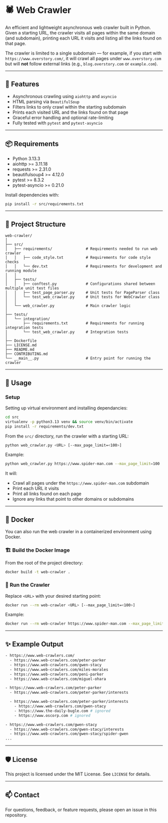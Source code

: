# 🕷️ Web Crawler

An efficient and lightweight asynchronous web crawler built in Python. Given a starting URL, the crawler visits all pages within the same domain (and subdomain), printing each URL it visits and listing all the links found on that page.

The crawler is limited to a single subdomain — for example, if you start with `https://www.overstory.com/`, it will crawl all pages under `www.overstory.com` but will **not** follow external links (e.g., `blog.overstory.com` or `example.com`).

---

## 🚀 Features

- Asynchronous crawling using `aiohttp` and `asyncio`
- HTML parsing via `BeautifulSoup`
- Filters links to only crawl within the starting subdomain
- Prints each visited URL and the links found on that page
- Graceful error handling and optional rate-limiting
- Fully tested with `pytest` and `pytest-asyncio`

---

## 📦 Requirements

- Python 3.13.3
- aiohttp >= 3.11.18
- requests >= 2.31.0
- beautifulsoup4 >= 4.12.0
- pytest >= 8.3.2
- pytest-asyncio >= 0.21.0

Install dependencies with:

```bash
pip install -r src/requirements.txt
```

---

## 📁 Project Structure

```
web-crawler/
│
├── src/
│   ├── requirements/               # Requirements needed to run web crawler
│   │   ├── code_style.txt          # Requirements for code style checks
│   │   └── dev.txt                 # Requirements for development and running module
│   │
│   ├── tests/
│   │   ├── conftest.py             # Configurations shared between multiple unit test files
│   │   ├── test_page_parser.py     # Unit tests for PageParser class
│   │   └── test_web_crawler.py     # Unit tests for WebCrawler class
│   │
│   └── web_crawler.py              # Main crawler logic
│
├── tests/
│   └── integration/
│       ├── requirements.txt        # Requirements for running integration tests
│       └── test_web_crawler.py     # Integration tests
│
├── Dockerfile
├── LICENSE.md
├── README.md
├── CONTRIBUTING.md
└── __main__.py                     # Entry point for running the crawler
```

---

## 🔧 Usage

### Setup

Setting up virtual environment and installing dependancies:
```bash
cd src
virtualenv -p python3.13 venv && source venv/bin/activate
pip install -r requirements/dev.txt
```

From the `src/` directory, run the crawler with a starting URL:

```bash
python web_crawler.py <URL> [--max_page_limit=<100>]
```

Example:

```bash
python web_crawler.py https://www.spider-man.com --max_page_limit=100
```

It will:
- Crawl all pages under the `https://www.spider-man.com` subdomain
- Print each URL it visits
- Print all links found on each page
- Ignore any links that point to other domains or subdomains

---


## 🐳 Docker

You can also run the web crawler in a containerized environment using Docker.

### 🏗️ Build the Docker Image

From the root of the project directory:

```bash
docker build -t web-crawler .
```

### 🚀 Run the Crawler

Replace `<URL>` with your desired starting point:

```bash
docker run --rm web-crawler <URL> [--max_page_limit=<100>]
```

Example:

```bash
docker run --rm web-crawler https://www.spider-man.com --max_page_limit=100
```


---

## ✨ Example Output

```bash
- https://www.web-crawlers.com/
  - https://www.web-crawlers.com/peter-parker
  - https://www.web-crawlers.com/gwen-stacy
  - https://www.web-crawlers.com/miles-morales
  - https://www.web-crawlers.com/peni-parker
  - https://www.web-crawlers.com/miguel-ohara

- https://www.web-crawlers.com/peter-parker
  - https://www.web-crawlers.com/peter-parker/interests

  - https://www.web-crawlers.com/peter-parker/interests
    - https://www.web-crawlers.com/gwen-stacy
    - https://www.the-daily-bugle.com # ignored
    - https://www.oscorp.com # ignored

- https://www.web-crawlers.com/gwen-stacy
  - https://www.web-crawlers.com/gwen-stacy/interests
  - https://www.web-crawlers.com/gwen-stacy/spider-gwen
...
```

---

## 🛡️ License

This project is licensed under the MIT License. See `LICENSE` for details.

---

## 📫 Contact

For questions, feedback, or feature requests, please open an issue in this repository.
